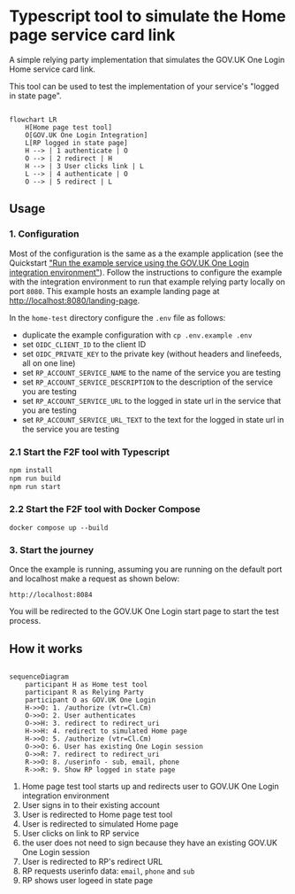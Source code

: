 # Typescript tool to simulate the Home page service card link

A simple relying party implementation that simulates the GOV.UK One Login Home service card link.  

This tool can be used to test the implementation of your service's "logged in state page".

```mermaid

flowchart LR
    H[Home page test tool]
    O[GOV.UK One Login Integration]
    L[RP logged in state page]
    H --> | 1 authenticate | O
    O --> | 2 redirect | H
    H --> | 3 User clicks link | L
    L --> | 4 authenticate | O
    O --> | 5 redirect | L

```

## Usage

### 1. Configuration

Most of the configuration is the same as a the example application (see the Quickstart ["Run the example service using the GOV.UK One Login integration environment"](https://docs.sign-in.service.gov.uk/quick-start/#run-the-example-service-using-the-gov-uk-one-login-integration-environment)). Follow the instructions to configure the example with the integration environment to run that example relying party locally on port `8080`. This example hosts an example landing page at <http://localhost:8080/landing-page>.

In the `home-test` directory configure the `.env` file as follows:

- duplicate the example configuration with `cp .env.example .env`
- set `OIDC_CLIENT_ID` to the client ID
- set `OIDC_PRIVATE_KEY` to the private key (without headers and linefeeds, all on one line)
- set `RP_ACCOUNT_SERVICE_NAME` to the name of the service you are testing
- set `RP_ACCOUNT_SERVICE_DESCRIPTION` to the description of the service you are testing
- set `RP_ACCOUNT_SERVICE_URL` to the logged in state url in the service that you are testing
- set `RP_ACCOUNT_SERVICE_URL_TEXT` to the text for the logged in state url in the service you are testing

### 2.1 Start the F2F tool with Typescript

```bash
npm install
npm run build
npm run start
```

### 2.2 Start the F2F tool with Docker Compose

`docker compose up --build`

### 3. Start the journey

Once the example is running, assuming you are running on the default port and localhost make a request as shown below:

`http://localhost:8084`

You will be redirected to the GOV.UK One Login start page to start the test process.

## How it works

```mermaid

sequenceDiagram
    participant H as Home test tool    
    participant R as Relying Party
    participant O as GOV.UK One Login
    H->>O: 1. /authorize (vtr=Cl.Cm)
    O->>O: 2. User authenticates
    O->>H: 3. redirect to redirect_uri
    H->>H: 4. redirect to simulated Home page
    H->>O: 5. /authorize (vtr=Cl.Cm)
    O->>O: 6. User has existing One Login session
    O->>R: 7. redirect to redirect_uri
    R->>O: 8. /userinfo - sub, email, phone    
    R->>R: 9. Show RP logged in state page

```

1. Home page test tool starts up and redirects user to GOV.UK One Login integration environment
1. User signs in to their existing account
1. User is redirected to Home page test tool
1. User is redirected to simulated Home page
1. User clicks on link to RP service
1. the user does not need to sign because they have an existing GOV.UK One Login session
1. User is redirected to RP's redirect URL
1. RP requests userinfo data: `email`, `phone` and `sub`
1. RP shows user logeed in state page
